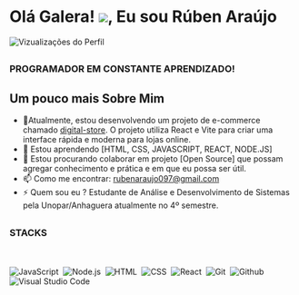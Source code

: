 <h1 align="left"> Olá Galera! <img src="https://raw.githubusercontent.com/kaueMarques/kaueMarques/master/hi.gif" widht="30px">, Eu sou Rúben Araújo</h1>

<p align="left"> <img src="https://komarev.com/ghpvc/?username=ruben-araujo&color=yellow" alt="Vizualizações do Perfil" /> </p>

## <h3 align="left">PROGRAMADOR EM CONSTANTE APRENDIZADO! </h3>

## Um pouco mais Sobre Mim
- 🔭Atualmente, estou desenvolvendo um projeto de e-commerce chamado [digital-store](https://github.com/ruben-araujo/digital-store.git). O projeto utiliza React e Vite para criar uma interface rápida e moderna para lojas online.
- 🌱 Estou aprendendo [HTML, CSS, JAVASCRIPT, REACT, NODE.JS]
- 👯 Estou procurando colaborar em projeto [Open Source] que possam agregar conhecimento e prática e em que eu possa ser útil.
- 📫 Como me encontrar: rubenaraujo097@gmail.com
- ⚡ Quem sou eu ? Estudante de Análise e Desenvolvimento de Sistemas pela Unopar/Anhaguera atualmente no 4º semestre.

## <h3 align="left"> STACKS </h3>
<br><br>
![JavaScript](https://img.shields.io/badge/-JavaScript-05122A?style=flat&logo=javascript)&nbsp;
![Node.js](https://img.shields.io/badge/-Node.js-05122A?style=flat&logo=node.js)&nbsp;
![HTML](https://img.shields.io/badge/-HTML-05122A?style=flat&logo=HTML5)&nbsp;
![CSS](https://img.shields.io/badge/-CSS-05122A?style=flat&logo=CSS3&logoColor=1572b6)&nbsp;
![React](https://img.shields.io/badge/-React-05122A?style=flat&logo=react)&nbsp;
![Git](https://img.shields.io/badge/-Git-05122A?style=flat&logo=git)&nbsp;
![Github](https://img.shields.io/badge/-Github-05122A?style=flat&logo=github)&nbsp;
![Visual Studio Code](https://img.shields.io/badge/-Visual%20Studio%20Code-05122A?style=flat&logo=visual-studio-code&logoColor=007ACC)&nbsp;

